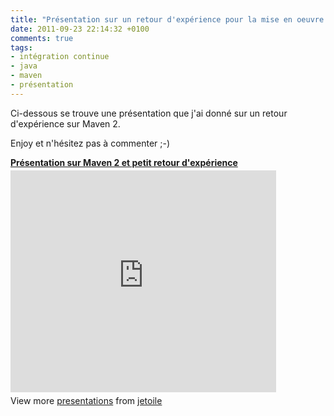 ```yaml
---
title: "Présentation sur un retour d'expérience pour la mise en oeuvre de Maven 2"
date: 2011-09-23 22:14:32 +0100
comments: true
tags: 
- intégration continue
- java
- maven
- présentation
---
```



Ci-dessous se trouve une présentation que j'ai donné sur un retour d'expérience sur Maven 2.

Enjoy et n'hésitez pas à commenter ;-) 

<div id="__ss_9387075" style="width: 425px;">
<strong style="display: block; margin: 12px 0 4px;"><a href="http://www.slideshare.net/jetoile/prsentation-sur-maven-2-et-petit-retour-dexprience" target="_blank" title="Présentation sur Maven 2 et petit retour d'expérience">Présentation sur Maven 2 et petit retour d'expérience</a></strong> <iframe frameborder="0" height="355" marginheight="0" marginwidth="0" scrolling="no" src="http://www.slideshare.net/slideshow/embed_code/9387075" width="425"></iframe> <br />
<div style="padding: 5px 0 12px;">
View more <a href="http://www.slideshare.net/" target="_blank">presentations</a> from <a href="http://www.slideshare.net/jetoile" target="_blank">jetoile</a> </div>
</div>